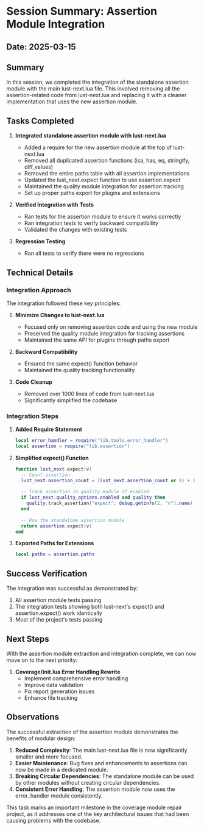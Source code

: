 # Session Summary: Assertion Module Integration

## Date: 2025-03-15

## Summary

In this session, we completed the integration of the standalone assertion module with the main lust-next.lua file. This involved removing all the assertion-related code from lust-next.lua and replacing it with a cleaner implementation that uses the new assertion module.

## Tasks Completed

1. **Integrated standalone assertion module with lust-next.lua**
   - Added a require for the new assertion module at the top of lust-next.lua
   - Removed all duplicated assertion functions (isa, has, eq, stringify, diff_values)
   - Removed the entire paths table with all assertion implementations
   - Updated the lust_next.expect function to use assertion.expect
   - Maintained the quality module integration for assertion tracking
   - Set up proper paths export for plugins and extensions

2. **Verified Integration with Tests**
   - Ran tests for the assertion module to ensure it works correctly
   - Ran integration tests to verify backward compatibility
   - Validated the changes with existing tests

3. **Regression Testing**
   - Ran all tests to verify there were no regressions

## Technical Details

### Integration Approach

The integration followed these key principles:

1. **Minimize Changes to lust-next.lua**
   - Focused only on removing assertion code and using the new module
   - Preserved the quality module integration for tracking assertions
   - Maintained the same API for plugins through paths export

2. **Backward Compatibility**
   - Ensured the same expect() function behavior
   - Maintained the quality tracking functionality

3. **Code Cleanup**
   - Removed over 1000 lines of code from lust-next.lua
   - Significantly simplified the codebase

### Integration Steps

1. **Added Require Statement**
   ```lua
   local error_handler = require("lib.tools.error_handler")
   local assertion = require("lib.assertion")
   ```

2. **Simplified expect() Function**
   ```lua
   function lust_next.expect(v)
     -- Count assertion
     lust_next.assertion_count = (lust_next.assertion_count or 0) + 1
     
     -- Track assertion in quality module if enabled
     if lust_next.quality_options.enabled and quality then
       quality.track_assertion("expect", debug.getinfo(2, "n").name)
     end
     
     -- Use the standalone assertion module
     return assertion.expect(v)
   end
   ```

3. **Exported Paths for Extensions**
   ```lua
   local paths = assertion.paths
   ```

## Success Verification

The integration was successful as demonstrated by:

1. All assertion module tests passing
2. The integration tests showing both lust-next's expect() and assertion.expect() work identically
3. Most of the project's tests passing

## Next Steps

With the assertion module extraction and integration complete, we can now move on to the next priority:

1. **Coverage/init.lua Error Handling Rewrite**
   - Implement comprehensive error handling
   - Improve data validation
   - Fix report generation issues
   - Enhance file tracking

## Observations

The successful extraction of the assertion module demonstrates the benefits of modular design:

1. **Reduced Complexity**: The main lust-next.lua file is now significantly smaller and more focused.
2. **Easier Maintenance**: Bug fixes and enhancements to assertions can now be made in a dedicated module.
3. **Breaking Circular Dependencies**: The standalone module can be used by other modules without creating circular dependencies.
4. **Consistent Error Handling**: The assertion module now uses the error_handler module consistently.

This task marks an important milestone in the coverage module repair project, as it addresses one of the key architectural issues that had been causing problems with the codebase.